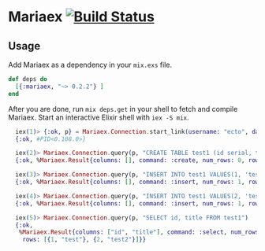 Mariaex [![Build Status](https://travis-ci.org/xerions/mariaex.svg)](https://travis-ci.org/xerions/mariaex)
=======

## Usage

Add Mariaex as a dependency in your `mix.exs` file.

```elixir
def deps do
  [{:mariaex, "~> 0.2.2"} ]
end
```

After you are done, run `mix deps.get` in your shell to fetch and compile Mariaex. Start an interactive Elixir shell with `iex -S mix`.

```elixir
  iex(1)> {:ok, p} = Mariaex.Connection.start_link(username: "ecto", database: "ecto_test")
  {:ok, #PID<0.108.0>}

  iex(2)> Mariaex.Connection.query(p, "CREATE TABLE test1 (id serial, title text)")
  {:ok, %Mariaex.Result{columns: [], command: :create, num_rows: 0, rows: []}}

  iex(3)> Mariaex.Connection.query(p, "INSERT INTO test1 VALUES(1, 'test')")
  {:ok, %Mariaex.Result{columns: [], command: :insert, num_rows: 1, rows: []}}

  iex(4)> Mariaex.Connection.query(p, "INSERT INTO test1 VALUES(2, 'test2')")
  {:ok, %Mariaex.Result{columns: [], command: :insert, num_rows: 1, rows: []}}

  iex(5)> Mariaex.Connection.query(p, "SELECT id, title FROM test1")
  {:ok,
   %Mariaex.Result{columns: ["id", "title"], command: :select, num_rows: 2,
    rows: [{1, "test"}, {2, "test2"}]}}
```
